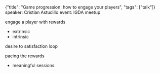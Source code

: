 {"title": "Game progression: how to engage your players", "tags": ["talk"]}
speaker: Cristian Astudillo
event: IGDA meetup

engage a player with rewards
* extrinsic
* intrinsic

desire to satisfaction loop

pacing the rewards
* meaningful sessions

